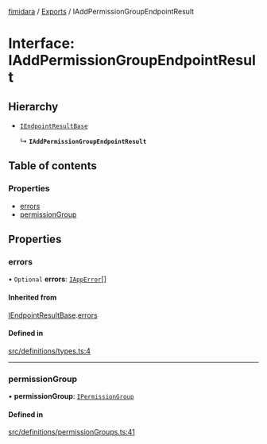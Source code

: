 [fimidara](../README.md) / [Exports](../modules.md) / IAddPermissionGroupEndpointResult

# Interface: IAddPermissionGroupEndpointResult

## Hierarchy

- [`IEndpointResultBase`](IEndpointResultBase.md)

  ↳ **`IAddPermissionGroupEndpointResult`**

## Table of contents

### Properties

- [errors](IAddPermissionGroupEndpointResult.md#errors)
- [permissionGroup](IAddPermissionGroupEndpointResult.md#permissiongroup)

## Properties

### errors

• `Optional` **errors**: [`IAppError`](IAppError.md)[]

#### Inherited from

[IEndpointResultBase](IEndpointResultBase.md).[errors](IEndpointResultBase.md#errors)

#### Defined in

[src/definitions/types.ts:4](https://github.com/softkave/files-js/blob/353a07f/src/definitions/types.ts#L4)

___

### permissionGroup

• **permissionGroup**: [`IPermissionGroup`](IPermissionGroup.md)

#### Defined in

[src/definitions/permissionGroups.ts:41](https://github.com/softkave/files-js/blob/353a07f/src/definitions/permissionGroups.ts#L41)
